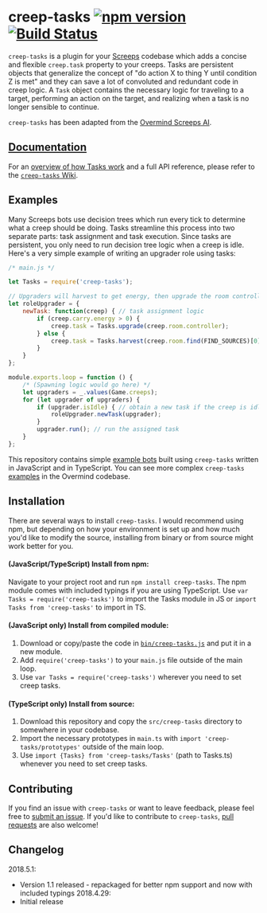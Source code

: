 # creep-tasks  [![npm version](https://badge.fury.io/js/creep-tasks.svg)](https://badge.fury.io/js/creep-tasks) [![Build Status](https://travis-ci.org/bencbartlett/creep-tasks.svg?branch=master)](https://travis-ci.org/bencbartlett/creep-tasks)

`creep-tasks` is a plugin for your [Screeps](https://screeps.com/) codebase which adds a concise and flexible `creep.task` property to your creeps. Tasks are persistent objects that generalize the concept of "do action X to thing Y until condition Z is met" and they can save a lot of convoluted and redundant code in creep logic. A `Task` object contains the necessary logic for traveling to a target, performing an action on the target, and realizing when a task is no longer sensible to continue. 

`creep-tasks` has been adapted from the [Overmind Screeps AI](https://github.com/bencbartlett/Overmind). 

## [Documentation](https://github.com/bencbartlett/creep-tasks/wiki)

For an [overview of how Tasks work](https://github.com/bencbartlett/creep-tasks/wiki/Anatomy-of-a-Task) and a full API reference, please refer to the [`creep-tasks` Wiki](https://github.com/bencbartlett/creep-tasks/wiki).

## Examples

Many Screeps bots use decision trees which run every tick to determine what a creep should be doing. Tasks streamline this process into two separate parts: task assignment and task execution. Since tasks are persistent, you only need to run decision tree logic when a creep is idle. Here's a very simple example of writing an upgrader role using tasks:

```js
/* main.js */

let Tasks = require('creep-tasks');

// Upgraders will harvest to get energy, then upgrade the room controller
let roleUpgrader = {
    newTask: function(creep) { // task assignment logic
        if (creep.carry.energy > 0) {
            creep.task = Tasks.upgrade(creep.room.controller);
        } else {
            creep.task = Tasks.harvest(creep.room.find(FIND_SOURCES)[0])
        }
    }
};

module.exports.loop = function () {
    /* (Spawning logic would go here) */
    let upgraders = _.values(Game.creeps);
    for (let upgrader of upgraders) {
        if (upgrader.isIdle) { // obtain a new task if the creep is idle
            roleUpgrader.newTask(upgrader);
        }
        upgrader.run(); // run the assigned task
    }
};
```

This repository contains simple [example bots](/examples) built using `creep-tasks` written in JavaScript and in TypeScript. You can see more complex `creep-tasks` [examples](https://github.com/bencbartlett/Overmind/tree/master/src/overlords/core) in the Overmind codebase.

## Installation

There are several ways to install `creep-tasks`. I would recommend using npm, but depending on how your environment is set up and how much you'd like to modify the source, installing from binary or from source might work better for you.

#### (JavaScript/TypeScript) Install from npm:

Navigate to your project root and run `npm install creep-tasks`. The npm module comes with included typings if you are using TypeScript. Use `var Tasks = require('creep-tasks')` to import the Tasks module in JS or `import Tasks from 'creep-tasks'` to import in TS.

#### (JavaScript only) Install from compiled module:

1. Download or copy/paste the code in [`bin/creep-tasks.js`](https://github.com/bencbartlett/creep-tasks/tree/master/bin/creep-tasks.js) and put it in a new module.
2. Add `require('creep-tasks')` to your `main.js` file outside of the main loop.
3. Use `var Tasks = require('creep-tasks')` wherever you need to set creep tasks.


#### (TypeScript only) Install from source:

1. Download this repository and copy the `src/creep-tasks` directory to somewhere in your codebase.
2. Import the necessary prototypes in `main.ts` with `import 'creep-tasks/prototypes'` outside of the main loop.
3. Use `import {Tasks} from 'creep-tasks/Tasks'` (path to Tasks.ts) whenever you need to set creep tasks.

## Contributing

If you find an issue with `creep-tasks` or want to leave feedback, please feel free to [submit an issue](https://github.com/bencbartlett/creep-tasks/issues/new). If you'd like to contribute to `creep-tasks`, [pull requests](https://github.com/bencbartlett/creep-tasks/pulls) are also welcome!

## Changelog
2018.5.1:
- Version 1.1 released - repackaged for better npm support and now with included typings
2018.4.29:
- Initial release
